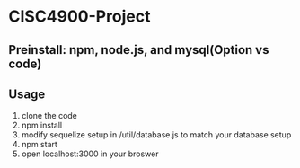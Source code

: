 ﻿# CISC4900-Project
## Preinstall: npm, node.js, and mysql(Option vs code)
## Usage
1. clone the code
2. npm install
3. modify sequelize setup in /util/database.js to match your database setup
4. npm start
5. open localhost:3000 in your broswer
